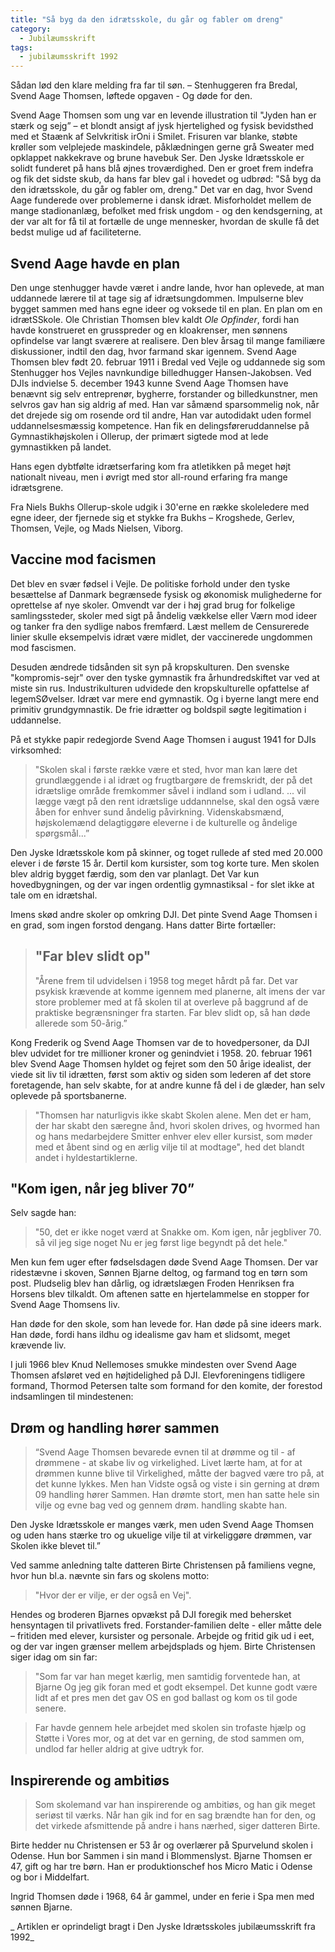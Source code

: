 ```yaml
---
title: "Så byg da den idrætsskole, du går og fabler om dreng"
category:
  - Jubilæumsskrift
tags:
  - jubilæumsskrift 1992
---
```


Sådan lød den klare melding fra far til søn. – Stenhuggeren fra Bredal, Svend Aage Thomsen, løftede opgaven - Og døde for den.

Svend Aage Thomsen som ung var en levende illustration til "Jyden han er stærk og sejg” – et blondt ansigt af jysk hjertelighed og fysisk bevidsthed med et Staænk af Selvkritisk irOni i Smilet. Frisuren var blanke, støbte krøller som velplejede maskindele, påklædningen gerne grå Sweater med opklappet nakkekrave og brune havebuk Ser. Den Jyske Idrætsskole er solidt funderet på hans blå øjnes troværdighed. Den er groet frem indefra og fik det sidste skub, da hans far blev gal i hovedet og udbrød: "Så byg da den idrætsskole, du går og fabler om, dreng." Det var en dag, hvor Svend Aage funderede over problemerne i dansk idræt. Misforholdet mellem de mange stadionanlæg, befolket med frisk ungdom - og den kendsgerning, at der var alt for få til at fortælle de unge mennesker, hvordan de skulle få det bedst mulige ud af faciliteterne.

## Svend Aage havde en plan

Den unge stenhugger havde været i andre lande, hvor han oplevede, at man uddannede lærere til at tage sig af idrætsungdommen. Impulserne blev bygget sammen med hans egne ideer og voksede til en plan. En plan om en idrætSSkole. Ole Christian Thomsen blev kaldt _Ole Opfinder_, fordi han havde konstrueret en grusspreder og en kloakrenser, men sønnens opfindelse var langt sværere at realisere. Den blev årsag til mange familiære diskussioner, indtil den dag, hvor farmand skar igennem. Svend Aage Thomsen blev født 20. februar 1911 i Bredal ved Vejle og uddannede sig som Stenhugger hos Vejles navnkundige billedhugger Hansen-Jakobsen. Ved DJIs indvielse 5. december 1943 kunne Svend Aage Thomsen have benævnt sig selv entreprenør, bygherre, forstander og billedkunstner, men selvros gav han sig aldrig af med. Han var såmænd sparsommelig nok, når det drejede sig om rosende ord til andre, Han var autodidakt uden formel uddannelsesmæssig kompetence. Han fik en delingsføreruddannelse på Gymnastikhøjskolen i Ollerup, der primært sigtede mod at lede gymnastikken på landet.

Hans egen dybtfølte idrætserfaring kom fra atletikken på meget højt nationalt niveau, men i øvrigt med stor all-round erfaring fra mange idrætsgrene.

Fra Niels Bukhs Ollerup-skole udgik i 30'erne en række skoleledere med egne ideer, der fjernede sig et stykke fra Bukhs – Krogshede, Gerlev, Thomsen, Vejle, og Mads Nielsen, Viborg.

## Vaccine mod facismen

Det blev en svær fødsel i Vejle. De politiske forhold under den tyske besættelse af Danmark begrænsede fysisk og økonomisk mulighederne for oprettelse af nye skoler. Omvendt var der i høj grad brug for folkelige samlingssteder, skoler med sigt på åndelig vækkelse eller Værn mod ideer og tanker fra den sydlige nabos fremfærd. Læst mellem de Censurerede linier skulle eksempelvis idræt være midlet, der vaccinerede ungdommen mod fascismen.

Desuden ændrede tidsånden sit syn på kropskulturen. Den svenske "kompromis-sejr" over den tyske gymnastik fra århundredskiftet var ved at miste sin rus. Industrikulturen udvidede den kropskulturelle opfattelse af legemSØvelser. Idræt var mere end gymnastik. Og i byerne langt mere end primitiv grundgymnastik. De frie idrætter og boldspil søgte legitimation i uddannelse.

På et stykke papir redegjorde Svend Aage Thomsen i august 1941 for DJIs virksomhed:

> "Skolen skal i første række være et sted, hvor man kan lære det grundlæggende i al idræt og frugtbargøre de fremskridt, der på det idrætslige område fremkommer såvel i indland som i udland. ... vil lægge vægt på den rent idrætslige uddannnelse, skal den også være åben for enhver sund åndelig påvirkning. Videnskabsmænd, højskolemænd delagtiggøre eleverne i de kulturelle og åndelige spørgsmål...”

Den Jyske Idrætsskole kom på skinner, og toget rullede af sted med 20.000 elever i de første 15 år. Dertil kom kursister, som tog korte ture. Men skolen blev aldrig bygget færdig, som den var planlagt. Det Var kun hovedbygningen, og der var ingen ordentlig gymnastiksal - for slet ikke at tale om en idrætshal.

Imens skød andre skoler op omkring DJI. Det pinte Svend Aage Thomsen i en grad, som ingen forstod dengang. Hans datter Birte fortæller:

> ## "Far blev slidt op"
> "Årene frem til udvidelsen i 1958 tog meget hårdt på far. Det var psykisk krævende at komme igennem med planerne, alt imens der var store problemer med at få skolen til at overleve på baggrund af de praktiske begrænsninger fra starten. Far blev slidt op, så han døde allerede som 50-årig.”

Kong Frederik og Svend Aage Thomsen var de to hovedpersoner, da DJI blev udvidet for tre millioner kroner og genindviet i 1958. 20. februar 1961 blev Svend Aage Thomsen hyldet og fejret som den 50 årige idealist, der viede sit liv til idrætten, først som aktiv og siden som lederen af det store foretagende, han selv skabte, for at andre kunne få del i de glæder, han selv oplevede på sportsbanerne.

> "Thomsen har naturligvis ikke skabt Skolen alene. Men det er ham, der har skabt den særegne ånd, hvori skolen drives, og hvormed han og hans medarbejdere Smitter enhver elev eller kursist, som møder med et åbent sind og en ærlig vilje til at modtage", hed det blandt andet i hyldestartiklerne.

## "Kom igen, når jeg bliver 70”

Selv sagde han:

> "50, det er ikke noget værd at Snakke om. Kom igen, når jegbliver 70. så vil jeg sige noget Nu er jeg først lige begyndt på det hele."

Men kun fem uger efter fødselsdagen døde Svend Aage Thomsen. Der var ridestævne i skoven, Sønnen Bjarne deltog, og farmand tog en tørn som post. Pludselig blev han dårlig, og idrætslægen Froden Henriksen fra Horsens blev tilkaldt. Om aftenen satte en hjertelammelse en stopper for Svend Aage Thomsens liv.

Han døde for den skole, som han levede for. Han døde på sine ideers mark. Han døde, fordi hans ildhu og idealisme gav ham et slidsomt, meget krævende liv.

I juli 1966 blev Knud Nellemoses smukke mindesten over Svend Aage Thomsen afsløret ved en højtidelighed på DJI. Elevforeningens tidligere formand, Thormod Petersen talte som formand for den komite, der forestod indsamlingen til mindestenen:

## Drøm og handling hører sammen

> “Svend Aage Thomsen bevarede evnen til at drømme og til - af drømmene - at skabe liv og virkelighed. Livet lærte ham, at for at drømmen kunne blive til Virkelighed, måtte der bagved være tro på, at det kunne lykkes. Men han Vidste også og viste i sin gerning at drøm 09 handling hører Sammen. Han drømte stort, men han satte hele sin vilje og evne bag ved og gennem drøm. handling skabte han.

Den Jyske Idrætsskole er manges værk, men uden Svend Aage Thomsen og uden hans stærke tro og ukuelige vilje til at virkeliggøre drømmen, var Skolen ikke blevet til.”

Ved samme anledning talte datteren Birte Christensen på familiens vegne, hvor hun bl.a. nævnte sin fars og skolens motto:

> "Hvor der er vilje, er der også en Vej".

Hendes og broderen Bjarnes opvækst på DJI foregik med behersket hensyntagen til privatlivets fred. Forstander-familien delte - eller måtte dele – fritiden med elever, kursister og personale. Arbejde og fritid gik ud i eet, og der var ingen grænser mellem arbejdsplads og hjem. Birte Christensen siger idag om sin far:

> "Som far var han meget kærlig, men samtidig forventede han, at Bjarne Og jeg gik foran med et godt eksempel. Det kunne godt være lidt af et pres men det gav OS en god ballast og kom os til gode senere.

> Far havde gennem hele arbejdet med skolen sin trofaste hjælp og Støtte i Vores mor, og at det var en gerning, de stod sammen om, undlod far heller aldrig at give udtryk for.

## Inspirerende og ambitiøs

> Som skolemand var han inspirerende og ambitiøs, og han gik meget seriøst til værks. Når han gik ind for en sag brændte han for den, og det virkede afsmittende på andre i hans nærhed, siger datteren Birte.

Birte hedder nu Christensen er 53 år og overlærer på Spurvelund skolen i Odense. Hun bor Sammen i sin mand i Blommenslyst. Bjarne Thomsen er 47, gift og har tre børn. Han er produktionschef hos Micro Matic i Odense og bor i Middelfart.

Ingrid Thomsen døde i 1968, 64 år gammel, under en ferie i Spa men med sønnen Bjarne.

_ Artiklen er oprindeligt bragt i Den Jyske Idrætsskoles jubilæumsskrift fra 1992_
